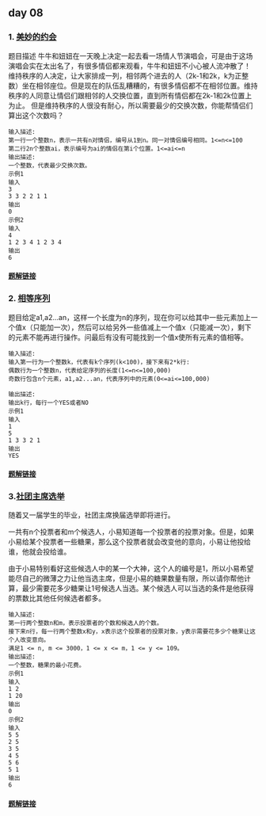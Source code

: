 ## day 08

### 1. [美妙的约会](<https://www.nowcoder.com/practice/cc3eef5aed91489f9b706f4196e0d5c6?tpId=122&&tqId=33726&rp=1&ru=/ta/exam-wangyi&qru=/ta/exam-wangyi/question-ranking>)
题目描述
牛牛和妞妞在一天晚上决定一起去看一场情人节演唱会，可是由于这场演唱会实在太出名了，有很多情侣都来观看，牛牛和妞妞不小心被人流冲散了！
维持秩序的人决定，让大家排成一列，相邻两个进去的人（2k-1和2k，k为正整数）坐在相邻座位。但是现在的队伍乱糟糟的，有很多情侣都不在相邻位置。维持秩序的人同意让情侣们跟相邻的人交换位置，直到所有情侣都在2k-1和2k位置上为止。
但是维持秩序的人很没有耐心，所以需要最少的交换次数，你能帮情侣们算出这个次数吗？

```
输入描述:
第一行一个整数n，表示一共有n对情侣，编号从1到n。同一对情侣编号相同。1<=n<=100
第二行2n个整数ai，表示编号为ai的情侣在第i个位置。1<=ai<=n
输出描述:
一个整数，代表最少交换次数。
示例1
输入
3
3 3 2 2 1 1
输出
0
示例2
输入
4
1 2 3 4 1 2 3 4
输出
6
```

#### [题解链接](./solution_1.md)

### 2. [相等序列](<https://www.nowcoder.com/practice/7492dceb022a4bbebb990695c107823e?tpId=122&&tqId=33723&rp=1&ru=/ta/exam-wangyi&qru=/ta/exam-wangyi/question-ranking>)

题目给定a1,a2...an，这样一个长度为n的序列，现在你可以给其中一些元素加上一个值x（只能加一次），然后可以给另外一些值减上一个值x（只能减一次），剩下的元素不能再进行操作。问最后有没有可能找到一个值x使所有元素的值相等。

```
输入描述:
输入第一行为一个整数k，代表有k个序列(k<100)，接下来有2*k行:
偶数行为一个整数n，代表给定序列的长度(1<=n<=100,000)
奇数行包含n个元素，a1,a2...an，代表序列中的元素(0<=ai<=100,000)

输出描述:
输出k行，每行一个YES或者NO
示例1
输入
1
5
1 3 3 2 1
输出
YES
```

#### [题解链接](./solution_2.md)

### 3.[社团主席选举](<https://www.nowcoder.com/practice/b8847dfb40964fa3aaaef6d2333938e4?tpId=122&&tqId=33719&rp=1&ru=/ta/exam-wangyi&qru=/ta/exam-wangyi/question-ranking>)

随着又一届学生的毕业，社团主席换届选举即将进行。

一共有n个投票者和m个候选人，小易知道每一个投票者的投票对象。但是，如果小易给某个投票者一些糖果，那么这个投票者就会改变他的意向，小易让他投给谁，他就会投给谁。

由于小易特别看好这些候选人中的某一个大神，这个人的编号是1，所以小易希望能尽自己的微薄之力让他当选主席，但是小易的糖果数量有限，所以请你帮他计算，最少需要花多少糖果让1号候选人当选。某个候选人可以当选的条件是他获得的票数比其他任何候选者都多。

```
输入描述:
第一行两个整数n和m，表示投票者的个数和候选人的个数。
接下来n行，每一行两个整数x和y，x表示这个投票者的投票对象，y表示需要花多少个糖果让这个人改变意向。
满足1 <= n, m <= 3000，1 <= x <= m，1 <= y <= 109。
输出描述:
一个整数，糖果的最小花费。
示例1
输入
1 2
1 20
输出
0
示例2
输入
5 5
2 5
3 5
4 5
5 6
5 1
输出
6
```

#### [题解链接](./solution_3.md)

